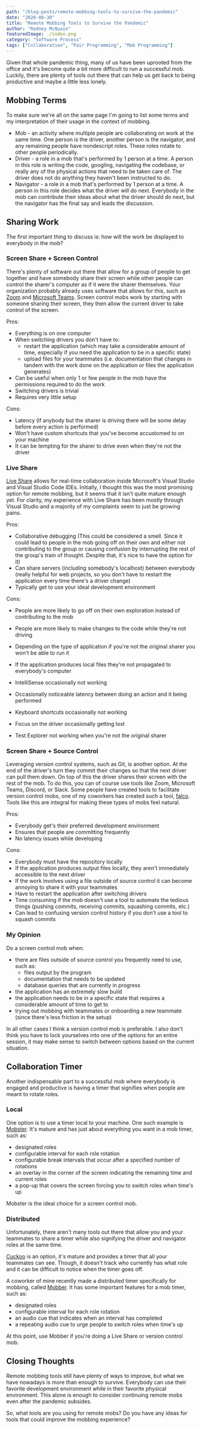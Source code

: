 ```yaml
---
path: "/blog-posts/remote-mobbing-tools-to-survive-the-pandemic"
date: "2020-08-30"
title: "Remote Mobbing Tools to Survive the Pandemic"
author: "Rodney McQuain"
featuredImage: ./index.png
category: "Software Process"
tags: ["Collaboration", "Pair Programming", "Mob Programming"]
---
```


Given that whole pandemic thing, many of us have been uprooted from the office and it's become quite a bit more difficult to run a successful mob.  Luckily, there are plenty of tools out there that can help us get back to being productive and maybe a little less lonely.



## Mobbing Terms

To make sure we're all on the same page I'm going to list some terms and my interpretation of their usage in the context of mobbing.

* Mob - an activity where multiple people are collaborating on work at the same time.  One person is the driver, another person is the navigator, and any remaining people have nondescript roles.  These roles rotate to other people periodically.
* Driver - a role in a mob that's performed by 1 person at a time.  A person in this role is writing the code, googling, navigating the codebase, or really any of the physical actions that need to be taken care of.  The driver does not do anything they haven't been instructed to do.
* Navigator - a role in a mob that's performed by 1 person at a time.  A person in this role decides what the driver will do next.  Everybody in the mob can contribute their ideas about what the driver should do next, but the navigator has the final say and leads the discussion.



## Sharing Work

The first important thing to discuss is: how will the work be displayed to everybody in the mob?



### Screen Share + Screen Control

There's plenty of software out there that allow for a group of people to get together and have somebody share their screen while other people can control the sharer's computer as if it were the sharer themselves.   Your organization probably already uses software that allows for this, such as [Zoom](https://support.zoom.us/hc/en-us/articles/201362673-Requesting-or-giving-remote-control) and [Microsoft Teams](https://support.microsoft.com/en-us/office/share-content-in-a-meeting-in-teams-fcc2bf59-aecd-4481-8f99-ce55dd836ce8).  Screen control mobs work by starting with someone sharing their screen, they then allow the current driver to take control of the screen.

Pros:

* Everything is on one computer
* When switching drivers you don't have to:
  * restart the application (which may take a considerable amount of time, especially if you need the application to be in a specific state)
  * upload files for your teammates (i.e. documentation that changes in tandem with the work done on the application or files the application generates)
* Can be useful when only 1 or few people in the mob have the permissions required to do the work
* Switching drivers is trivial
* Requires very little setup

Cons:

* Latency (if anybody but the sharer is driving there will be some delay before every action is performed)
* Won't have custom shortcuts that you've become accustomed to on your machine
* It can be tempting for the sharer to drive even when they're not the driver



### Live Share

[Live Share](https://visualstudio.microsoft.com/services/live-share/) allows for real-time collaboration inside Microsoft's Visual Studio and Visual Studio Code IDEs.  Initially, I thought this was the most promising option for remote mobbing, but it seems that it isn't quite mature enough yet.  For clarity, my experience with Live Share has been mostly through Visual Studio and a majority of my complaints seem to just be growing pains.

Pros:

* Collaborative debugging (This could be considered a smell.  Since it could lead to people in the mob going off on their own and either not contributing to the group or causing confusion by interrupting the rest of the group's train of thought.  Despite that, it's nice to have the option for it)
* Can share servers (including somebody's localhost) between everybody (really helpful for web projects, so you don't have to restart the application every time there's a driver change)
* Typically get to use your ideal development environment

Cons:

* People are more likely to go off on their own exploration instead of contributing to the mob

* People are more likely to make changes to the code while they're not driving

* Depending on the type of application if you're not the original sharer you won't be able to run it

* If the application produces local files they're not propagated to everybody's computer

* IntelliSense occasionally not working

* Occasionally noticeable latency between doing an action and it being performed

* Keyboard shortcuts occasionally not working

* Focus on the driver occasionally getting lost

* Test Explorer not working when you're not the original sharer

  

### Screen Share + Source Control

Leveraging version control systems, such as Git, is another option.  At the end of the driver's turn they commit their changes so that the next driver can pull them down.  On top of this the driver shares their screen with the rest of the mob.  To do this, you can of course use tools like Zoom, Microsoft Teams, Discord, or Slack.  Some people have created tools to facilitate version control mobs, one of my coworkers has created such a tool, [falco](https://www.npmjs.com/package/@aptera/falco).  Tools like this are integral for making these types of mobs feel natural.

Pros:

* Everybody get's their preferred development environment
* Ensures that people are committing frequently
* No latency issues while developing

Cons:

* Everybody must have the repository locally
* If the application produces output files locally, they aren't immediately accessible to the next driver
* If the work involves using a file outside of source control it can become annoying to share it with your teammates
* Have to restart the application after switching drivers
* Time consuming if the mob doesn't use a tool to automate the tedious things (pushing commits, receiving commits, squashing commits, etc.)
* Can lead to confusing version control history if you don't use a tool to squash commits



### My Opinion

Do a screen control mob when:

* there are files outside of source control you frequently need to use, such as:
  * files output by the program
  * documentation that needs to be updated
  * database queries that are currently in progress
* the application has an extremely slow build
* the application needs to be in a specific state that requires a considerable amount of time to get to  
* trying out mobbing with teammates or onboarding a new teammate (since there's less friction in the setup)

In all other cases I think a version control mob is preferable.  I also don't think you have to lock yourselves into one of the options for an entire session, it may make sense to switch between options based on the current situation.



## Collaboration Timer

Another indispensable part to a successful mob where everybody is engaged and productive is having a timer that signifies when people are meant to rotate roles.



### Local

One option is to use a timer local to your machine.  One such example is [Mobster](http://mobster.cc/).  It's mature and has just about everything you want in a mob timer, such as:

* designated roles
* configurable interval for each role rotation 
* configurable break intervals that occur after a specified number of rotations
* an overlay in the corner of the screen indicating the remaining time and current roles
* a pop-up that covers the screen forcing you to switch roles when time's up

Mobster is the ideal choice for a screen control mob.



### Distributed

Unfortunately, there aren't many tools out there that allow you and your teammates to share a timer while also signifying the driver and navigator roles at the same time.  

[Cuckoo](https://cuckoo.team/) is an option, it's mature and provides a timer that all your teammates can see.  Though, it doesn't track who currently has what role and it can be difficult to notice when the timer goes off.  

A coworker of mine recently made a distributed timer specifically for mobbing, called [Mobber](https://mobber.dev).  It has some important features for a mob timer, such as:

* designated roles
* configurable interval for each role rotation 
* an audio cue that indicates when an interval has completed
* a repeating audio cue to urge people to switch roles when time's up

At this point, use Mobber if you're doing a Live Share or version control mob.



## Closing Thoughts

Remote mobbing tools still have plenty of ways to improve, but what we have nowadays is more than enough to survive.  Everybody can use their favorite development environment while in their favorite physical environment.  This alone is enough to consider continuing remote mobs even after the pandemic subsides.  

So, what tools are you using for remote mobs?  Do you have any ideas for tools that could improve the mobbing experience?
